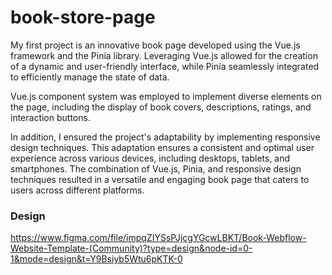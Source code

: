 # book-store-page

My first project is an innovative book page developed using the Vue.js framework and the Pinia library. Leveraging Vue.js allowed for the creation of a dynamic and user-friendly interface, while Pinia seamlessly integrated to efficiently manage the state of data.

Vue.js component system was employed to implement diverse elements on the page, including the display of book covers, descriptions, ratings, and interaction buttons.

In addition, I ensured the project's adaptability by implementing responsive design techniques. This adaptation ensures a consistent and optimal user experience across various devices, including desktops, tablets, and smartphones. The combination of Vue.js, Pinia, and responsive design techniques resulted in a versatile and engaging book page that caters to users across different platforms.

### Design

https://www.figma.com/file/impqZIYSsPJjcgYGcwLBKT/Book-Webflow-Website-Template-(Community)?type=design&node-id=0-1&mode=design&t=Y9Bsiyb5Wtu6pKTK-0
